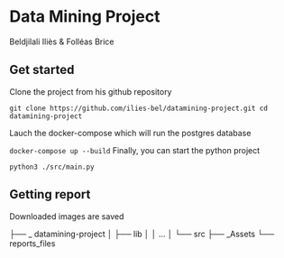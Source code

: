 # Data Mining Project

Beldjilali Iliès & Folléas Brice

## Get started

Clone the project from his github repository

``
git clone https://github.com/ilies-bel/datamining-project.git
cd datamining-project
``

Lauch the docker-compose which will run the postgres database

``
docker-compose up --build
``
Finally, you can start the python project

``
python3 ./src/main.py
``
## Getting report

Downloaded images are saved 

├── _ datamining-project
│   ├── lib
│   │   ...
│   └── src
├── _Assets
└── reports_files